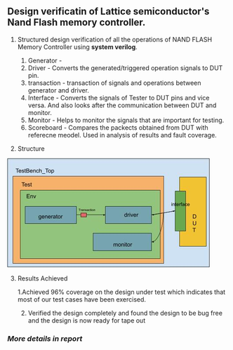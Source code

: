 ## **Design verificatin of Lattice semiconductor's Nand Flash memory controller.**

1. Structured design verification of all the operations of NAND FLASH Memory Controller using **system verilog**. 

    1. Generator - 
    2. Driver - Converts the generated/triggered operation signals to DUT pin.
    3. transaction -  transaction of signals and operations between generator and driver.
    4. Interface - Converts the signals of Tester to DUT pins and vice versa. And also looks after the communication between DUT and monitor. 
    5. Monitor - Helps to monitor the signals that are important for testing. 
    7. Scoreboard - Compares the packects obtained from DUT with referecne meodel. Used in analysis of results and fault coverage. 
   
2. Structure

![Testbench Structure](https://github.com/krishna-kumar-netizen/Design-Verification-of-Flash-Memory-Controller/blob/main/documentation/structure.jpg)

3. Results Achieved 

    1.Achieved 96% coverage on the design under test which indicates that most of
    our test cases have been exercised.

    2. Verified the design completely and found the design to be bug free and the
    design is now ready for tape out

### *More details in report* 

